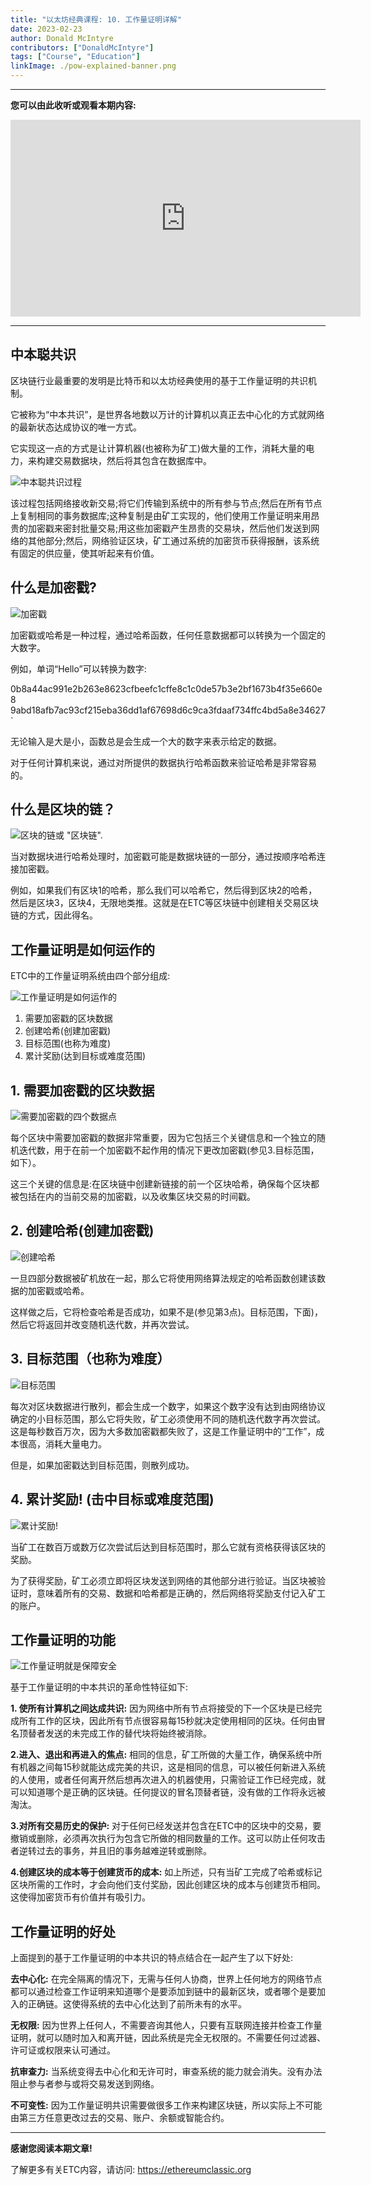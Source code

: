 ```yaml
---
title: "以太坊经典课程: 10. 工作量证明详解"
date: 2023-02-23
author: Donald McIntyre
contributors: ["DonaldMcIntyre"]
tags: ["Course", "Education"]
linkImage: ./pow-explained-banner.png
---
```


---
**您可以由此收听或观看本期内容:**

<iframe width="560" height="315" src="https://www.youtube.com/embed/zi0w6NGpIqI" title="YouTube video player" frameborder="0" allow="accelerometer; autoplay; clipboard-write; encrypted-media; gyroscope; picture-in-picture; web-share" allowfullscreen></iframe>

---

## 中本聪共识

区块链行业最重要的发明是比特币和以太坊经典使用的基于工作量证明的共识机制。

它被称为“中本共识”，是世界各地数以万计的计算机以真正去中心化的方式就网络的最新状态达成协议的唯一方式。

它实现这一点的方式是让计算机器(也被称为矿工)做大量的工作，消耗大量的电力，来构建交易数据块，然后将其包含在数据库中。

![中本聪共识过程](./2-zh.png)

该过程包括网络接收新交易;将它们传输到系统中的所有参与节点;然后在所有节点上复制相同的事务数据库;这种复制是由矿工实现的，他们使用工作量证明来用昂贵的加密戳来密封批量交易;用这些加密戳产生昂贵的交易块，然后他们发送到网络的其他部分;然后，网络验证区块，矿工通过系统的加密货币获得报酬，该系统有固定的供应量，使其听起来有价值。

## 什么是加密戳?

![加密戳](./3-zh.png)

加密戳或哈希是一种过程，通过哈希函数，任何任意数据都可以转换为一个固定的大数字。

例如，单词“Hello”可以转换为数字:

 0b8a44ac991e2b263e8623cfbeefc1cffe8c1c0de57b3e2bf1673b4f35e660e8
9abd18afb7ac93cf215eba36dd1af67698d6c9ca3fdaaf734ffc4bd5a8e34627`

无论输入是大是小，函数总是会生成一个大的数字来表示给定的数据。

对于任何计算机来说，通过对所提供的数据执行哈希函数来验证哈希是非常容易的。

## 什么是区块的链？

![区块的链或 "区块链".](./4.png)

当对数据块进行哈希处理时，加密戳可能是数据块链的一部分，通过按顺序哈希连接加密戳。

例如，如果我们有区块1的哈希，那么我们可以哈希它，然后得到区块2的哈希，然后是区块3，区块4，无限地类推。这就是在ETC等区块链中创建相关交易区块链的方式，因此得名。

## 工作量证明是如何运作的

ETC中的工作量证明系统由四个部分组成:

![工作量证明是如何运作的](./5-zh.png)

1. 需要加密戳的区块数据
2. 创建哈希(创建加密戳)
3. 目标范围(也称为难度)
4. 累计奖励(达到目标或难度范围)

## 1. 需要加密戳的区块数据

![需要加密戳的四个数据点](./6-zh.png)

每个区块中需要加密戳的数据非常重要，因为它包括三个关键信息和一个独立的随机迭代数，用于在前一个加密戳不起作用的情况下更改加密戳(参见3.目标范围，如下）。

这三个关键的信息是:在区块链中创建新链接的前一个区块哈希，确保每个区块都被包括在内的当前交易的加密戳，以及收集区块交易的时间戳。

## 2. 创建哈希(创建加密戳)

![创建哈希](./7-zh.png)

一旦四部分数据被矿机放在一起，那么它将使用网络算法规定的哈希函数创建该数据的加密戳或哈希。

这样做之后，它将检查哈希是否成功，如果不是(参见第3点)。目标范围，下面)，然后它将返回并改变随机迭代数，并再次尝试。

## 3. 目标范围（也称为难度）

![目标范围](./8-zh.png)

每次对区块数据进行散列，都会生成一个数字，如果这个数字没有达到由网络协议确定的小目标范围，那么它将失败，矿工必须使用不同的随机迭代数字再次尝试。这是每秒数百万次，因为大多数加密戳都失败了，这是工作量证明中的“工作”，成本很高，消耗大量电力。

但是，如果加密戳达到目标范围，则散列成功。

## 4. 累计奖励! (击中目标或难度范围)

![累计奖励!](./9-zh.png)

当矿工在数百万或数万亿次尝试后达到目标范围时，那么它就有资格获得该区块的奖励。

为了获得奖励，矿工必须立即将区块发送到网络的其他部分进行验证。当区块被验证时，意味着所有的交易、数据和哈希都是正确的，然后网络将奖励支付记入矿工的账户。

## 工作量证明的功能

![工作量证明就是保障安全](./1.png)

基于工作量证明的中本共识的革命性特征如下:

**1. 使所有计算机之间达成共识:** 因为网络中所有节点将接受的下一个区块是已经完成所有工作的区块，因此所有节点很容易每15秒就决定使用相同的区块。任何由冒名顶替者发送的未完成工作的替代块将始终被消除。

**2.进入、退出和再进入的焦点:** 相同的信息，矿工所做的大量工作，确保系统中所有机器之间每15秒就能达成完美的共识，这是相同的信息，可以被任何新进入系统的人使用，或者任何离开然后想再次进入的机器使用，只需验证工作已经完成，就可以知道哪个是正确的区块链。任何提议的冒名顶替者链，没有做的工作将永远被淘汰。

**3.对所有交易历史的保护:** 对于任何已经发送并包含在ETC中的区块中的交易，要撤销或删除，必须再次执行为包含它所做的相同数量的工作。这可以防止任何攻击者逆转过去的事务，并且旧的事务越难逆转或删除。

**4.创建区块的成本等于创建货币的成本:** 如上所述，只有当矿工完成了哈希或标记区块所需的工作时，才会向他们支付奖励，因此创建区块的成本与创建货币相同。这使得加密货币有价值并有吸引力。

## 工作量证明的好处

上面提到的基于工作量证明的中本共识的特点结合在一起产生了以下好处:

**去中心化:** 在完全隔离的情况下，无需与任何人协商，世界上任何地方的网络节点都可以通过检查工作证明来知道哪个是要添加到链中的最新区块，或者哪个是要加入的正确链。这使得系统的去中心化达到了前所未有的水平。

**无权限:** 因为世界上任何人，不需要咨询其他人，只要有互联网连接并检查工作量证明，就可以随时加入和离开链，因此系统是完全无权限的。不需要任何过滤器、许可证或权限来认可通过。

**抗审查力:** 当系统变得去中心化和无许可时，审查系统的能力就会消失。没有办法阻止参与者参与或将交易发送到网络。

**不可变性:** 因为工作量证明共识需要做很多工作来构建区块链，所以实际上不可能由第三方任意更改过去的交易、账户、余额或智能合约。

---

**感谢您阅读本期文章!**

了解更多有关ETC内容，请访问: https://ethereumclassic.org

